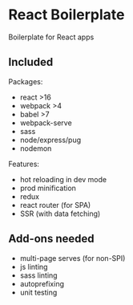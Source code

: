 # React Boilerplate

Boilerplate for React apps

## Included

Packages:
- react >16
- webpack >4
- babel >7
- webpack-serve
- sass
- node/express/pug
- nodemon

Features:
- hot reloading in dev mode
- prod minification
- redux
- react router (for SPA)
- SSR (with data fetching)

## Add-ons needed
- multi-page serves (for non-SPI)
- js linting
- sass linting
- autoprefixing
- unit testing
